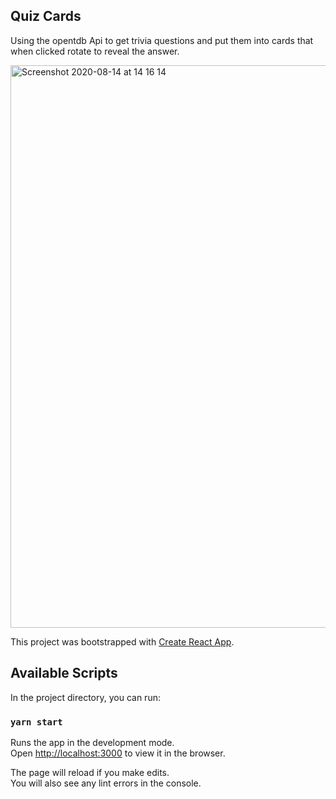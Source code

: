 ## Quiz Cards
Using the opentdb Api to get trivia questions and put them into cards that when clicked rotate to reveal the answer.

<img width="900" alt="Screenshot 2020-08-14 at 14 16 14" src="https://user-images.githubusercontent.com/64728911/90256153-31e9d200-de3d-11ea-9ddf-b45683599ae5.png">



This project was bootstrapped with [Create React App](https://github.com/facebook/create-react-app).

## Available Scripts

In the project directory, you can run:

### `yarn start`

Runs the app in the development mode.<br />
Open [http://localhost:3000](http://localhost:3000) to view it in the browser.

The page will reload if you make edits.<br />
You will also see any lint errors in the console.
